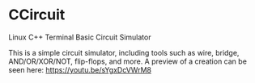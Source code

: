 # CCircuit
Linux C++ Terminal Basic Circuit Simulator

This is a simple circuit simulator, including tools such as wire, bridge, AND/OR/XOR/NOT, flip-flops, and more.
A preview of a creation can be seen here: https://youtu.be/sYgxDcVWrM8
